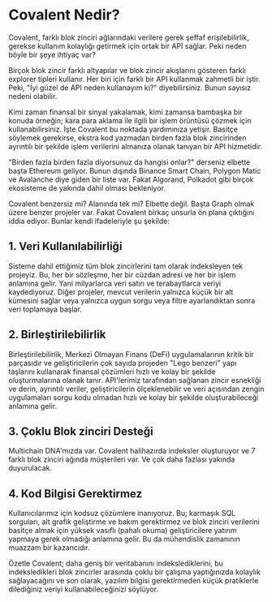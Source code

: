 # Covalent Nedir?

Covalent, farklı blok zinciri ağlarındaki verilere gerek şeffaf erişilebilirlik, gerekse kullanım kolaylığı getirmek için ortak bir API sağlar. Peki neden böyle bir şeye ihtiyaç var?

Birçok blok zincir farklı altyapılar ve blok zincir akışlarını gösteren farklı explorer tipleri kullanır. Her biri için farklı bir API kullanmak zahmetli bir iştir. Peki, "İyi güzel de API neden kullanayım ki?" diyebilirsiniz. Bunun sayısız nedeni olabilir.

Kimi zaman finansal bir sinyal yakalamak, kimi zamansa bambaşka bir konuda örneğin; kara para aklama ile ilgili bir işlem örüntüsü çözmek için kullanabilirsiniz. İşte Covalent bu noktada yardımınıza yetişir. Basitçe söylemek gerekirse, ekstra kod yazmadan birden fazla blok zincirinden ayrıntılı bir şekilde işlem verilerini almanıza olanak tanıyan bir API hizmetidir.

"Birden fazla birden fazla diyorsunuz da hangisi onlar?" derseniz elbette başta Ethereum geliyor. Bunun dışında Binance Smart Chain, Polygon Matic ve Avalanche diye giden bir liste var. Fakat Algorand, Polkadot gibi birçok ekosisteme de yakında dahil olması bekleniyor.

Covalent benzersiz mi? Alanında tek mi? Elbette değil. Başta Graph olmak üzere benzer projeler var. Fakat Covalent birkaç unsurla ön plana çıktığını iddia ediyor. Bunlar kendi ifadeleriyle şu şekilde:


## 1. Veri Kullanılabilirliği

Sisteme dahil ettiğimiz tüm blok zincirlerini tam olarak indeksleyen tek projeyiz. Bu, her bir sözleşme, her bir cüzdan adresi ve her bir işlem anlamına gelir. Yani milyarlarca veri satırı ve terabaytlarca veriyi kaydediyoruz. Diğer projeler, mevcut verilerin yalnızca küçük bir alt kümesini sağlar veya yalnızca uygun sorgu veya filtre ayarlandıktan sonra veri toplamaya başlar.


## 2. Birleştirilebilirlik

Birleştirilebilirlik, Merkezi Olmayan Finans (DeFi) uygulamalarının kritik bir parçasıdır ve geliştiricilerin çok sayıda projeden "Lego benzeri" yapı taşlarını kullanarak finansal çözümleri hızlı ve kolay bir şekilde oluşturmalarına olanak tanır. API'lerimiz tarafından sağlanan zincir esnekliği ve derin, ayrıntılı veriler, geliştiricilerin ölçeklenebilir ve veri açısından zengin uygulamaları sorgu kodu olmadan hızlı ve kolay bir şekilde oluşturabileceği anlamına gelir.

  
## 3. Çoklu Blok zinciri Desteği

Multichain DNA'mızda var. Covalent halihazırda indeksler oluşturuyor ve 7 farklı blok zinciri ağında müşterileri var. Ve çok daha fazlası yakında duyurulacak.

 
## 4. Kod Bilgisi Gerektirmez

Kullanıcılarımız için kodsuz çözümlere inanıyoruz. Bu; karmaşık SQL sorguları, alt grafik geliştirme ve bakım gerektirmez ve blok zinciri verilerini basitçe almak için yüksek vasıflı (pahalı okuma) geliştiricilere yatırım yapmaya gerek olmadığı anlamına gelir. Bu da mühendislik zamanının muazzam bir kazancıdır.

Özetle Covalent; daha geniş bir veritabanını indekslediklerini, bu indeksledikleri blok zincirler arasında çoklu bir çalışma yaptığınızda kolaylık sağlayacağını ve son olarak, yazılım bilgisi gerektirmeden küçük pratiklerle dilediğiniz veriyi kullanabileceğinizi söylüyor.
